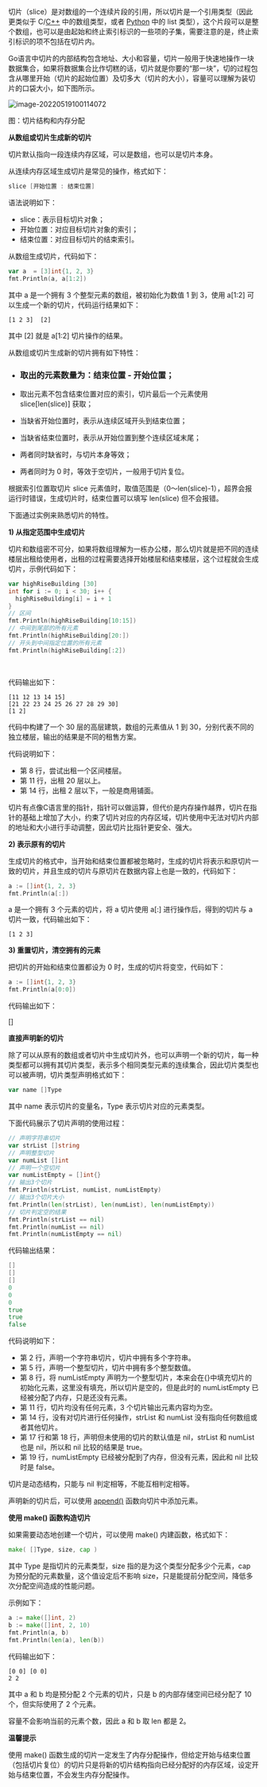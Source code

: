 切片（slice）是对数组的一个连续片段的引用，所以切片是一个引用类型（因此更类似于 C/[C++](http://c.biancheng.net/cplus/) 中的数组类型，或者 [Python](http://c.biancheng.net/python/) 中的 list 类型），这个片段可以是整个数组，也可以是由起始和终止索引标识的一些项的子集，需要注意的是，终止索引标识的项不包括在切片内。

Go语言中切片的内部结构包含地址、大小和容量，切片一般用于快速地操作一块数据集合，如果将数据集合比作切糕的话，切片就是你要的“那一块”，切的过程包含从哪里开始（切片的起始位置）及切多大（切片的大小），容量可以理解为装切片的口袋大小，如下图所示。

![image-20220519100114072](../../../Img/image-20220519100114072.png)

图：切片结构和内存分配

**从数组或切片生成新的切片**

切片默认指向一段连续内存区域，可以是数组，也可以是切片本身。

从连续内存区域生成切片是常见的操作，格式如下：

```go
slice [开始位置 : 结束位置]
```

语法说明如下：

- slice：表示目标切片对象；
- 开始位置：对应目标切片对象的索引；
- 结束位置：对应目标切片的结束索引。

从数组生成切片，代码如下：

```go
var a  = [3]int{1, 2, 3} 
fmt.Println(a, a[1:2])
```

其中 a 是一个拥有 3 个整型元素的数组，被初始化为数值 1 到 3，使用 a[1:2] 可以生成一个新的切片，代码运行结果如下：

```
[1 2 3]  [2]
```

其中 [2] 就是 a[1:2] 切片操作的结果。

从数组或切片生成新的切片拥有如下特性：

- ### 取出的元素数量为：结束位置 - 开始位置；

- 取出元素不包含结束位置对应的索引，切片最后一个元素使用 slice[len(slice)] 获取；

- 当缺省开始位置时，表示从连续区域开头到结束位置；

- 当缺省结束位置时，表示从开始位置到整个连续区域末尾；

- 两者同时缺省时，与切片本身等效；

- 两者同时为 0 时，等效于空切片，一般用于切片复位。

根据索引位置取切片 slice 元素值时，取值范围是（0～len(slice)-1），超界会报运行时错误，生成切片时，结束位置可以填写 len(slice) 但不会报错。

下面通过实例来熟悉切片的特性。

**1) 从指定范围中生成切片**

切片和数组密不可分，如果将数组理解为一栋办公楼，那么切片就是把不同的连续楼层出租给使用者，出租的过程需要选择开始楼层和结束楼层，这个过程就会生成切片，示例代码如下：

```go
var highRiseBuilding [30]
int for i := 0; i < 30; i++ {
  highRiseBuilding[i] = i + 1 
} 
// 区间 
fmt.Println(highRiseBuilding[10:15])
// 中间到尾部的所有元素 
fmt.Println(highRiseBuilding[20:]) 
// 开头到中间指定位置的所有元素 
fmt.Println(highRiseBuilding[:2])
```

​        

代码输出如下：

```
[11 12 13 14 15] 
[21 22 23 24 25 26 27 28 29 30] 
[1 2]
```

代码中构建了一个 30 层的高层建筑，数组的元素值从 1 到 30，分别代表不同的独立楼层，输出的结果是不同的租售方案。

代码说明如下：

- 第 8 行，尝试出租一个区间楼层。
- 第 11 行，出租 20 层以上。
- 第 14 行，出租 2 层以下，一般是商用铺面。

切片有点像C语言里的指针，指针可以做运算，但代价是内存操作越界，切片在指针的基础上增加了大小，约束了切片对应的内存区域，切片使用中无法对切片内部的地址和大小进行手动调整，因此切片比指针更安全、强大。

**2) 表示原有的切片**

生成切片的格式中，当开始和结束位置都被忽略时，生成的切片将表示和原切片一致的切片，并且生成的切片与原切片在数据内容上也是一致的，代码如下：

```go
a := []int{1, 2, 3} 
fmt.Println(a[:])
```

a 是一个拥有 3 个元素的切片，将 a 切片使用 a[:] 进行操作后，得到的切片与 a 切片一致，代码输出如下：

```
[1 2 3]
```

**3) 重置切片，清空拥有的元素**

把切片的开始和结束位置都设为 0 时，生成的切片将变空，代码如下：

```go
a := []int{1, 2, 3} 
fmt.Println(a[0:0])
```

代码输出如下：

[]

**直接声明新的切片**

除了可以从原有的数组或者切片中生成切片外，也可以声明一个新的切片，每一种类型都可以拥有其切片类型，表示多个相同类型元素的连续集合，因此切片类型也可以被声明，切片类型声明格式如下：

```go
var name []Type
```

其中 name 表示切片的变量名，Type 表示切片对应的元素类型。

下面代码展示了切片声明的使用过程：

```go
// 声明字符串切片 
var strList []string 
// 声明整型切片 
var numList []int 
// 声明一个空切片 
var numListEmpty = []int{} 
// 输出3个切片 
fmt.Println(strList, numList, numListEmpty) 
// 输出3个切片大小 
fmt.Println(len(strList), len(numList), len(numListEmpty)) 
// 切片判定空的结果 
fmt.Println(strList == nil) 
fmt.Println(numList == nil) 
fmt.Println(numListEmpty == nil)
```

代码输出结果：

```go
[] 
[] 
[] 
0 
0 
0 
true 
true 
false
```

代码说明如下：

- 第 2 行，声明一个字符串切片，切片中拥有多个字符串。
- 第 5 行，声明一个整型切片，切片中拥有多个整型数值。
- 第 8 行，将 numListEmpty 声明为一个整型切片，本来会在{}中填充切片的初始化元素，这里没有填充，所以切片是空的，但是此时的 numListEmpty 已经被分配了内存，只是还没有元素。
- 第 11 行，切片均没有任何元素，3 个切片输出元素内容均为空。
- 第 14 行，没有对切片进行任何操作，strList 和 numList 没有指向任何数组或者其他切片。
- 第 17 行和第 18 行，声明但未使用的切片的默认值是 nil，strList 和 numList 也是 nil，所以和 nil 比较的结果是 true。
- 第 19 行，numListEmpty 已经被分配到了内存，但没有元素，因此和 nil 比较时是 false。

切片是动态结构，只能与 nil 判定相等，不能互相判定相等。

声明新的切片后，可以使用 [append()](http://c.biancheng.net/view/28.html) 函数向切片中添加元素。

**使用 make() 函数构造切片**

如果需要动态地创建一个切片，可以使用 make() 内建函数，格式如下：

```go
make( []Type, size, cap )
```

其中 Type 是指切片的元素类型，size 指的是为这个类型分配多少个元素，cap 为预分配的元素数量，这个值设定后不影响 size，只是能提前分配空间，降低多次分配空间造成的性能问题。

示例如下：

```go
a := make([]int, 2) 
b := make([]int, 2, 10) 
fmt.Println(a, b) 
fmt.Println(len(a), len(b))
```

代码输出如下：

```
[0 0] [0 0] 
2 2
```

其中 a 和 b 均是预分配 2 个元素的切片，只是 b 的内部存储空间已经分配了 10 个，但实际使用了 2 个元素。

容量不会影响当前的元素个数，因此 a 和 b 取 len 都是 2。

**温馨提示**

使用 make() 函数生成的切片一定发生了内存分配操作，但给定开始与结束位置（包括切片复位）的切片只是将新的切片结构指向已经分配好的内存区域，设定开始与结束位置，不会发生内存分配操作。
